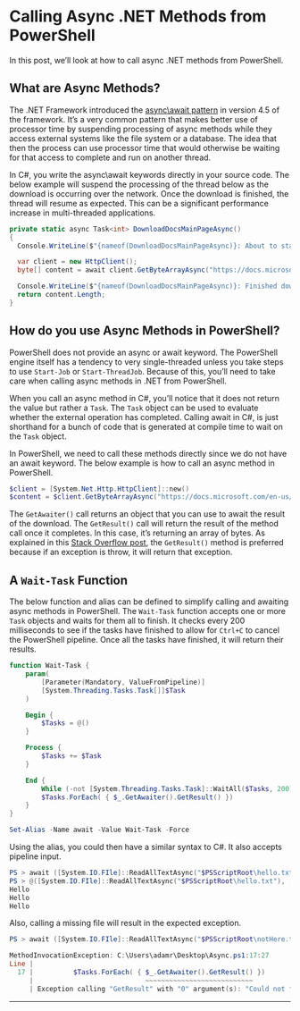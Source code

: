 # Calling Async .NET Methods from PowerShell

In this post, we’ll look at how to call async .NET methods from PowerShell.

## What are Async Methods?

The .NET Framework introduced the [async\\await pattern][2] in version 4.5 of the framework. It’s a very common pattern that makes better use of processor time by suspending processing of async methods while they access external systems like the file system or a database. The idea that then the process can use processor time that would otherwise be waiting for that access to complete and run on another thread.

In C#, you write the async\\await keywords directly in your source code. The below example will suspend the processing of the thread below as the download is occurring over the network. Once the download is finished, the thread will resume as expected. This can be a significant performance increase in multi-threaded applications.

```csharp
private static async Task<int> DownloadDocsMainPageAsync()
{
  Console.WriteLine($"{nameof(DownloadDocsMainPageAsync)}: About to start downloading.");

  var client = new HttpClient();
  byte[] content = await client.GetByteArrayAsync("https://docs.microsoft.com/en-us/");

  Console.WriteLine($"{nameof(DownloadDocsMainPageAsync)}: Finished downloading.");
  return content.Length;
}
```

## How do you use Async Methods in PowerShell?

PowerShell does not provide an async or await keyword. The PowerShell engine itself has a tendency to very single-threaded unless you take steps to use `Start-Job` or `Start-ThreadJob`. Because of this, you’ll need to take care when calling async methods in .NET from PowerShell.

When you call an async method in C#, you’ll notice that it does not return the value but rather a `Task`. The `Task` object can be used to evaluate whether the external operation has completed. Calling await in C#, is just shorthand for a bunch of code that is generated at compile time to wait on the `Task` object.

In PowerShell, we need to call these methods directly since we do not have an await keyword. The below example is how to call an async method in PowerShell.

```powershell
$client = [System.Net.Http.HttpClient]::new()
$content = $client.GetByteArrayAsync("https://docs.microsoft.com/en-us/").GetAwaiter().GetResult()
```

The `GetAwaiter()` call returns an object that you can use to await the result of the download. The `GetResult()` call will return the result of the method call once it completes. In this case, it’s returning an array of bytes. As explained in this [Stack Overflow post][3], the `GetResult()` method is preferred because if an exception is throw, it will return that exception.

## A `Wait-Task` Function

The below function and alias can be defined to simplify calling and awaiting async methods in PowerShell. The `Wait-Task` function accepts one or more `Task` objects and waits for them all to finish. It checks every 200 milliseconds to see if the tasks have finished to allow for `Ctrl+C` to cancel the PowerShell pipeline. Once all the tasks have finished, it will return their results.

```powershell
function Wait-Task {
    param(
        [Parameter(Mandatory, ValueFromPipeline)]
        [System.Threading.Tasks.Task[]]$Task
    )

    Begin {
        $Tasks = @()
    }

    Process {
        $Tasks += $Task
    }

    End {
        While (-not [System.Threading.Tasks.Task]::WaitAll($Tasks, 200)) {}
        $Tasks.ForEach( { $_.GetAwaiter().GetResult() })
    }
}

Set-Alias -Name await -Value Wait-Task -Force
```

Using the alias, you could then have a similar syntax to C#. It also accepts pipeline input.

```powershell
PS > await ([System.IO.FIle]::ReadAllTextAsync("$PSScriptRoot\hello.txt"))
PS > @([System.IO.FIle]::ReadAllTextAsync("$PSScriptRoot\hello.txt"), [System.IO.FIle]::ReadAllTextAsync("$PSScriptRoot\hello.txt")) | await
Hello
Hello
Hello
```

Also, calling a missing file will result in the expected exception.

```powershell
PS > await ([System.IO.FIle]::ReadAllTextAsync("$PSScriptRoot\notHere.txt"))

MethodInvocationException: C:\Users\adamr\Desktop\Async.ps1:17:27
Line |
  17 |          $Tasks.ForEach( { $_.GetAwaiter().GetResult() })
     |                            ~~~~~~~~~~~~~~~~~~~~~~~~~~~
     | Exception calling "GetResult" with "0" argument(s): "Could not find file 'C:\Users\adamr\Desktop\notHere.txt'."
```

___

[2]: https://docs.microsoft.com/en-us/dotnet/csharp/language-reference/operators/await
[3]: https://stackoverflow.com/a/51218694/13688